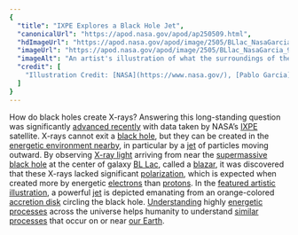 ```yaml
---
{
  "title": "IXPE Explores a Black Hole Jet",
  "canonicalUrl": "https://apod.nasa.gov/apod/ap250509.html",
  "hdImageUrl": "https://apod.nasa.gov/apod/image/2505/BLlac_NasaGarcia_4580.jpg",
  "imageUrl": "https://apod.nasa.gov/apod/image/2505/BLlac_NasaGarcia_960.jpg",
  "imageAlt": "An artist's illustration of what the surroundings of the supermassive black hole at the center of BL Lac is shown. A white jet protrudes horizontally toward the bottom of the image, emanating from a orange accretion disk surrounding a black hole. Please see the explanation for more detailed information.",
  "credit": [
    "Illustration Credit: [NASA](https://www.nasa.gov/), [Pablo Garcia](https://www.linkedin.com/in/pablo-garcia-a943116)"
  ]
}
---
```


How do black holes create X-rays? Answering this long-standing question was significantly [advanced recently](https://ui.adsabs.harvard.edu/abs/2025arXiv250501832A/abstract) with data taken by NASA’s [IXPE](https://www.nasa.gov/mission/imaging-x-ray-polarimetry-explorer-ixpe/) satellite. X-rays cannot exit a [black hole](https://science.nasa.gov/universe/black-holes/), but they can be created in the [energetic environment nearby](https://apod.nasa.gov/apod/ap031128.html), in particular by a [jet](https://apod.nasa.gov/apod/ap240507.html) of particles moving outward. By observing [X-ray light](https://science.nasa.gov/ems/11_xrays/) arriving from near the [supermassive black hole](https://apod.nasa.gov/apod/ap250504.html) at the center of galaxy [BL Lac](https://en.wikipedia.org/wiki/BL_Lacertae), called a [blazar](https://en.wikipedia.org/wiki/Blazar), it was discovered that these X-rays lacked significant [polarization](https://en.wikipedia.org/wiki/Polarization_\(waves\)), which is expected when created more by energetic [electrons](https://pwg.gsfc.nasa.gov/Education/whelect.html) than [protons](https://home.cern/news/news/physics/proton-century). In the [featured artistic illustration](https://www.nasa.gov/missions/ixpe/nasas-ixpe-reveals-x-ray-generating-particles-in-black-hole-jets/), a powerful [jet](https://apod.nasa.gov/apod/ap210622.html) is depicted emanating from an orange-colored [accretion disk](https://apod.nasa.gov/apod/ap190820.html) circling the black hole. [Understanding](https://thestatetimes.com/wp-content/uploads/2017/10/Cuteness-640x381.jpg) highly [energetic processes](https://chandra.si.edu/art/xray/) across the universe helps humanity to understand [similar](https://spaceplace.nasa.gov/aurora/en/) [processes](https://home.cern/science/physics) that occur on or near [our Earth](https://science.nasa.gov/earth/facts/).
